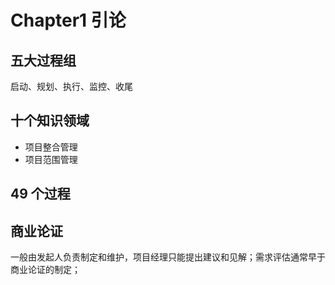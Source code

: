 <!--
 * @Author: your name
 * @Date: 2020-09-02 10:20:12
 * @LastEditTime: 2020-09-15 16:09:12
 * @LastEditors: Please set LastEditors
 * @Description: In User Settings Edit
 * @FilePath: \PMP\Notes\Chapter1.md
-->

# Chapter1 引论

## 五大过程组

启动、规划、执行、监控、收尾

## 十个知识领域

- 项目整合管理
- 项目范围管理

## 49 个过程

## 商业论证

一般由发起人负责制定和维护，项目经理只能提出建议和见解；需求评估通常早于商业论证的制定；
